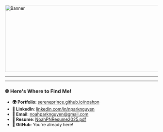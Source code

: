<img width="1280" height="220" alt="Banner" src="https://github.com/user-attachments/assets/4ab01c1b-6a9e-4892-a16c-f5d69ad3c2d3" />

---



---

### 🌐 Here's Where to Find Me!

- **🌍 Portfolio**: [sereneprince.github.io/noahpn](https://sereneprince.github.io/noahpn/)  
- **🔗 LinkedIn**: [linkedin.com/in/nparknguyen](https://www.linkedin.com/in/nparknguyen/)  
- **📧 Email**: [noahparknguyen@gmail.com](mailto:noahparknguyen@gmail.com)  
- **📄 Resume**: [NoahPNResume2025.pdf](https://github.com/user-attachments/files/18742115/NoahPNResume2025.pdf)  
- **🐙 GitHub**: You're already here!  
